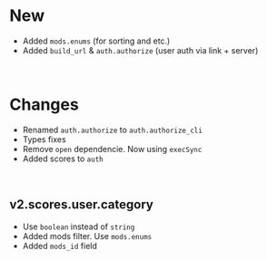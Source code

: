 # New

- Added `mods.enums` (for sorting and etc.)
- Added `build_url` & `auth.authorize` (user auth via link + server)

<br>

# Changes

- Renamed `auth.authorize` to `auth.authorize_cli`
- Types fixes
- Remove `open` dependencie. Now using `execSync`
- Added scores to `auth`

<br>

## v2.scores.user.category

- Use `boolean` instead of `string`
- Added mods filter. Use `mods.enums`
- Added `mods_id` field
